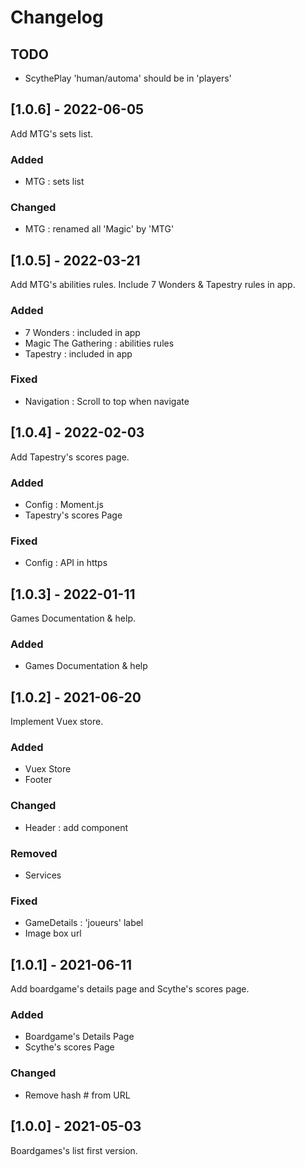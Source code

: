 # Changelog

## TODO

- ScythePlay 'human/automa' should be in 'players'

## [1.0.6] - 2022-06-05

Add MTG's sets list.

### Added

- MTG : sets list

### Changed

- MTG : renamed all 'Magic' by 'MTG'

## [1.0.5] - 2022-03-21

Add MTG's abilities rules.
Include 7 Wonders & Tapestry rules in app.

### Added

- 7 Wonders : included in app
- Magic The Gathering : abilities rules
- Tapestry : included in app

### Fixed

- Navigation : Scroll to top when navigate

## [1.0.4] - 2022-02-03

Add Tapestry's scores page.

### Added

- Config : Moment.js
- Tapestry's scores Page

### Fixed

- Config : API in https

## [1.0.3] - 2022-01-11

Games Documentation & help.

### Added

- Games Documentation & help

## [1.0.2] - 2021-06-20

Implement Vuex store.

### Added

- Vuex Store
- Footer

### Changed

- Header : add component

### Removed

- Services

### Fixed

- GameDetails : 'joueurs' label
- Image box url

## [1.0.1] - 2021-06-11

Add boardgame's details page and Scythe's scores page.

### Added

- Boardgame's Details Page
- Scythe's scores Page

### Changed

- Remove hash # from URL

## [1.0.0] - 2021-05-03

Boardgames's list first version.
